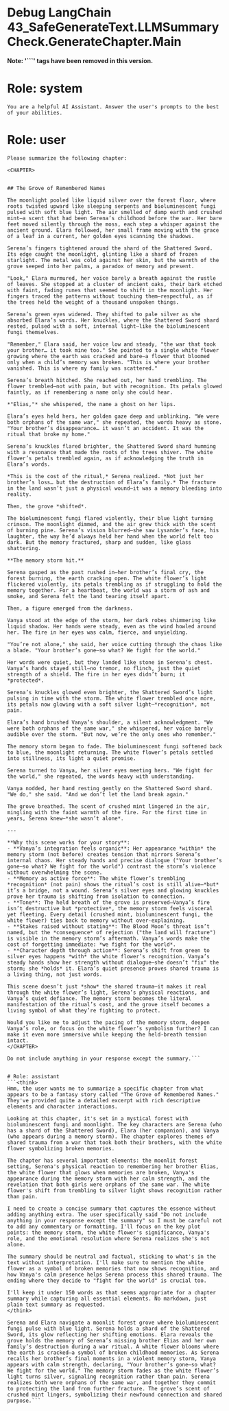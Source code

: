 # Debug LangChain 43_SafeGenerateText.LLMSummaryCheck.GenerateChapter.Main
**Note: '```' tags have been removed in this version.**



# Role: system
```You are a helpful AI Assistant. Answer the user's prompts to the best of your abilities.```


# Role: user
```
Please summarize the following chapter:

<CHAPTER>


## The Grove of Remembered Names  

The moonlight pooled like liquid silver over the forest floor, where roots twisted upward like sleeping serpents and bioluminescent fungi pulsed with soft blue light. The air smelled of damp earth and crushed mint—a scent that had been Serena’s childhood before the war. Her bare feet moved silently through the moss, each step a whisper against the ancient ground. Elara followed, her small frame moving with the grace of a leaf in a current, her golden eyes scanning the shadows.  

Serena’s fingers tightened around the shard of the Shattered Sword. Its edge caught the moonlight, glinting like a shard of frozen starlight. The metal was cold against her skin, but the warmth of the grove seeped into her palms, a paradox of memory and present.  

"Look," Elara murmured, her voice barely a breath against the rustle of leaves. She stopped at a cluster of ancient oaks, their bark etched with faint, fading runes that seemed to shift in the moonlight. Her fingers traced the patterns without touching them—respectful, as if the trees held the weight of a thousand unspoken things.  

Serena’s green eyes widened. They shifted to pale silver as she absorbed Elara’s words. Her knuckles, where the Shattered Sword shard rested, pulsed with a soft, internal light—like the bioluminescent fungi themselves.  

"Remember," Elara said, her voice low and steady, "the war that took your brother… it took mine too." She pointed to a single white flower growing where the earth was cracked and bare—a flower that bloomed only when a child’s memory was broken. "This is where your brother vanished. This is where my family was scattered."  

Serena’s breath hitched. She reached out, her hand trembling. The flower trembled—not with pain, but with recognition. Its petals glowed faintly, as if remembering a name only she could hear.  

*"Elias,"* she whispered, the name a ghost on her lips.  

Elara’s eyes held hers, her golden gaze deep and unblinking. "We were both orphans of the same war," she repeated, the words heavy as stone. "Your brother’s disappearance… it wasn’t an accident. It was the ritual that broke my home."  

Serena’s knuckles flared brighter, the Shattered Sword shard humming with a resonance that made the roots of the trees shiver. The white flower’s petals trembled again, as if acknowledging the truth in Elara’s words.  

*This is the cost of the ritual,* Serena realized. *Not just her brother’s loss… but the destruction of Elara’s family.* The fracture in the land wasn’t just a physical wound—it was a memory bleeding into reality.  

Then, the grove *shifted*.  

The bioluminescent fungi flared violently, their blue light turning crimson. The moonlight dimmed, and the air grew thick with the scent of burning pine. Serena’s vision blurred—she saw Lysander’s face, his laughter, the way he’d always held her hand when the world felt too dark. But the memory fractured, sharp and sudden, like glass shattering.  

**The memory storm hit.**  

Serena gasped as the past rushed in—her brother’s final cry, the forest burning, the earth cracking open. The white flower’s light flickered violently, its petals trembling as if struggling to hold the memory together. For a heartbeat, the world was a storm of ash and smoke, and Serena felt the land tearing itself apart.  

Then, a figure emerged from the darkness.  

Vanya stood at the edge of the storm, her dark robes shimmering like liquid shadow. Her hands were steady, even as the wind howled around her. The fire in her eyes was calm, fierce, and unyielding.  

"You’re not alone," she said, her voice cutting through the chaos like a blade. "Your brother’s gone—so what? We fight for the world."  

Her words were quiet, but they landed like stone in Serena’s chest. Vanya’s hands stayed still—no tremor, no flinch, just the quiet strength of a shield. The fire in her eyes didn’t burn; it *protected*.  

Serena’s knuckles glowed even brighter, the Shattered Sword’s light pulsing in time with the storm. The white flower trembled once more, its petals now glowing with a soft silver light—*recognition*, not pain.  

Elara’s hand brushed Vanya’s shoulder, a silent acknowledgment. "We were both orphans of the same war," she whispered, her voice barely audible over the storm. "But now, we’re the only ones who remember."  

The memory storm began to fade. The bioluminescent fungi softened back to blue, the moonlight returning. The white flower’s petals settled into stillness, its light a quiet promise.  

Serena turned to Vanya, her silver eyes meeting hers. "We fight for the world," she repeated, the words heavy with understanding.  

Vanya nodded, her hand resting gently on the Shattered Sword shard. "We do," she said. "And we don’t let the land break again."  

The grove breathed. The scent of crushed mint lingered in the air, mingling with the faint warmth of the fire. For the first time in years, Serena knew—*she wasn’t alone*.  

---

**Why this scene works for your story**:  
- **Vanya’s integration feels organic**: Her appearance *within* the memory storm (not before) creates tension that mirrors Serena’s internal chaos. Her steady hands and precise dialogue ("Your brother’s gone—so what? We fight for the world") contrast the storm’s violence without overwhelming the scene.  
- **Memory as active force**: The white flower’s trembling *recognition* (not pain) shows the ritual’s cost is still alive—*but* it’s a bridge, not a wound. Serena’s silver eyes and glowing knuckles prove her trauma is shifting from isolation to connection.  
- **Tone**: The held breath of the grove is preserved—Vanya’s fire isn’t destructive but *protective*, the memory storm feels visceral yet fleeting. Every detail (crushed mint, bioluminescent fungi, the white flower) ties back to memory without over-explaining.  
- **Stakes raised without stating**: The Blood Moon’s threat isn’t named, but the *consequence* of rejection ("the land will fracture") is visible in the memory storm’s aftermath. Vanya’s words make the cost of forgetting immediate: *we fight for the world*.  
- **Character depth through action**: Serena’s shift from green to silver eyes happens *with* the white flower’s recognition. Vanya’s steady hands show her strength without dialogue—she doesn’t "fix" the storm; she *holds* it. Elara’s quiet presence proves shared trauma is a living thing, not just words.  

This scene doesn’t just *show* the shared trauma—it makes it real through the white flower’s light, Serena’s physical reactions, and Vanya’s quiet defiance. The memory storm becomes the literal manifestation of the ritual’s cost, and the grove itself becomes a living symbol of what they’re fighting to protect.  

Would you like me to adjust the pacing of the memory storm, deepen Vanya’s role, or focus on the white flower’s symbolism further? I can make it even more immersive while keeping the held-breath tension intact.
</CHAPTER>

Do not include anything in your response except the summary.```


# Role: assistant
```<think>
Hmm, the user wants me to summarize a specific chapter from what appears to be a fantasy story called "The Grove of Remembered Names." They've provided quite a detailed excerpt with rich descriptive elements and character interactions.

Looking at this chapter, it's set in a mystical forest with bioluminescent fungi and moonlight. The key characters are Serena (who has a shard of the Shattered Sword), Elara (her companion), and Vanya (who appears during a memory storm). The chapter explores themes of shared trauma from a war that took both their brothers, with the white flower symbolizing broken memories.

The chapter has several important elements: the moonlit forest setting, Serena's physical reaction to remembering her brother Elias, the white flower that glows when memories are broken, Vanya's appearance during the memory storm with her calm strength, and the revelation that both girls were orphans of the same war. The white flower's shift from trembling to silver light shows recognition rather than pain.

I need to create a concise summary that captures the essence without adding anything extra. The user specifically said "Do not include anything in your response except the summary" so I must be careful not to add any commentary or formatting. I'll focus on the key plot points: the memory storm, the white flower's significance, Vanya's role, and the emotional resolution where Serena realizes she's not alone.

The summary should be neutral and factual, sticking to what's in the text without interpretation. I'll make sure to mention the white flower as a symbol of broken memories that now shows recognition, and how Vanya's calm presence helps Serena process this shared trauma. The ending where they decide to "fight for the world" is crucial too.

I'll keep it under 150 words as that seems appropriate for a chapter summary while capturing all essential elements. No markdown, just plain text summary as requested.
</think>

Serena and Elara navigate a moonlit forest grove where bioluminescent fungi pulse with blue light. Serena holds a shard of the Shattered Sword, its glow reflecting her shifting emotions. Elara reveals the grove holds the memory of Serena’s missing brother Elias and her own family’s destruction during a war ritual. A white flower blooms where the earth is cracked—a symbol of broken childhood memories. As Serena recalls her brother’s final moments in a violent memory storm, Vanya appears with calm strength, declaring, "Your brother’s gone—so what? We fight for the world." The memory storm fades as the white flower’s light turns silver, signaling recognition rather than pain. Serena realizes both were orphans of the same war, and together they commit to protecting the land from further fracture. The grove’s scent of crushed mint lingers, symbolizing their newfound connection and shared purpose.```